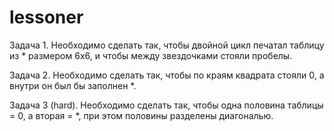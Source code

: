 # lessoner
Задача 1. Необходимо сделать так, чтобы двойной цикл печатал таблицу из * размером 6х6, и чтобы между
звездочками стояли пробелы.

Задача 2. Необходимо сделать так, чтобы по краям квадрата стояли 0, а внутри он был бы заполнен *.

Задача 3 (hard). Необходимо сделать так, чтобы одна половина таблицы = 0, а вторая = *, при этом половины
разделены диагональю.

